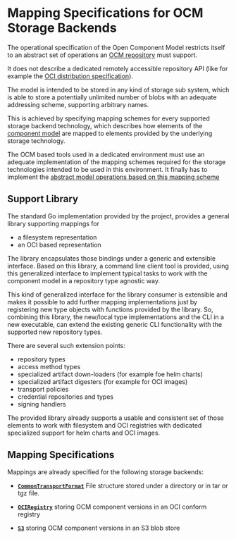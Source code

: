 # Mapping Specifications for OCM Storage Backends

The operational specification of the Open Component Model restricts itself
to an abstract set of operations an [OCM repository](model.md#repositories)
must support.

It does not describe a dedicated
remotely accessible repository API (like for example the [OCI distribution
specification](https://github.com/opencontainers/distribution-spec/blob/main/spec.md)).

The model is intended to be stored in any kind of storage sub system, which
is able to store a potentially unlimited number of blobs with an adequate
addressing scheme, supporting arbitrary names.

This is achieved by specifying mapping schemes for every supported storage 
backend technology, which describes how elements of the [component model](model.md)
are mapped to elements provided by the underlying storage technology.

The OCM based tools used in a dedicated environment must use an adequate
implementation of the mapping schemes required for the storage technologies
intended to be used in this environment. It finally has to implement the
[abstract model operations based on this mapping scheme](operations.md)

## Support Library

The standard Go implementation provided by the project, provides a general
library supporting mappings for
- a filesystem representation
- an OCI based representation
  
The library encapsulates those bindings under a generic and extensible interface.
Based on this library, a command line client tool is provided, using this
generalized interface to implement typical tasks to work with the component model
in a repository type agnostic way.

This kind of generalized interface for the library consumer is extensible and
makes it possible
to add further mapping implementations just by registering new
type objects with functions provided by the library. So, combining this
library, the new/local type implementations and the CLI in a new executable,
can extend the existing generic CLI functionality with the supported new
repository types.

There are several such extension points:
- repository types
- access method types
- specialized artifact down-loaders (for example foe helm charts)
- specialized artifact digesters (for example for OCI images)
- transport policies
- credential repositories and types
- signing handlers

The provided library already supports a usable and consistent set
of those elements to work with filesystem and OCI registries with 
dedicated specialized support for helm charts and OCI images. 

## Mapping Specifications

Mappings are already specified for the following storage backends:

- [**`CommonTransportFormat`**](modelmapping/filesystem/README.md) File structure stored under
  a directory or in tar or tgz file.

- [**`OCIRegistry`**](modelmapping/oci/README.md) storing OCM component versions in
  an OCI conform registry

- [**`S3`**](modelmapping/s3/README.md) storing OCM component versions in an S3 blob
  store